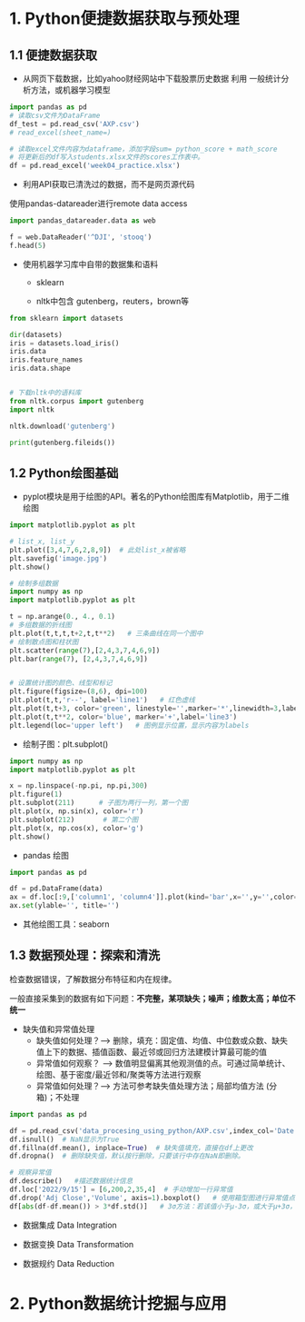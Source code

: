 # 1. Python便捷数据获取与预处理
## 1.1 便捷数据获取
* 从网页下载数据，比如yahoo财经网站中下载股票历史数据
利用 一般统计分析方法，或机器学习模型
```python
import pandas as pd
# 读取csv文件为DataFrame
df_test = pd.read_csv('AXP.csv')
# read_excel(sheet_name=)

# 读取excel文件内容为dataframe，添加字段sum= python_score + math_score
# 将更新后的df写入students.xlsx文件的scores工作表中。
df = pd.read_excel('week04_practice.xlsx')

```
* 利用API获取已清洗过的数据，而不是网页源代码

使用pandas-datareader进行remote data access

```python
import pandas_datareader.data as web

f = web.DataReader('^DJI', 'stooq')
f.head(5)

```

* 使用机器学习库中自带的数据集和语料

    * sklearn

    * nltk中包含 gutenberg，reuters，brown等
```python
from sklearn import datasets

dir(datasets)
iris = datasets.load_iris()
iris.data
iris.feature_names
iris.data.shape


# 下载nltk中的语料库
from nltk.corpus import gutenberg
import nltk

nltk.download('gutenberg')

print(gutenberg.fileids())

```
## 1.2 Python绘图基础
* pyplot模块是用于绘图的API。著名的Python绘图库有Matplotlib，用于二维绘图
```python
import matplotlib.pyplot as plt

# list_x, list_y
plt.plot([3,4,7,6,2,8,9])  # 此处list_x被省略
plt.savefig('image.jpg')
plt.show()

# 绘制多组数据
import numpy as np
import matplotlib.pyplot as plt

t = np.arange(0., 4., 0.1)
# 多组数据的折线图
plt.plot(t,t,t,t+2,t,t**2)   # 三条曲线在同一个图中
# 绘制散点图和柱状图
plt.scatter(range(7),[2,4,3,7,4,6,9])
plt.bar(range(7), [2,4,3,7,4,6,9])


# 设置统计图的颜色、线型和标记
plt.figure(figsize=(8,6), dpi=100)
plt.plot(t,t,'r--', label='line1')   # 红色虚线
plt.plot(t,t+3, color='green', linestyle='',marker='*',linewidth=3,label='line2')
plt.plot(t,t**2, color='blue', marker='+',label='line3')
plt.legend(loc='upper left')   # 图例显示位置，显示内容为labels

```
* 绘制子图：plt.subplot()
```python
import numpy as np
import matplotlib.pyplot as plt

x = np.linspace(-np.pi, np.pi,300)
plt.figure(1)
plt.subplot(211)      # 子图为两行一列，第一个图
plt.plot(x, np.sin(x), color='r')
plt.subplot(212)       # 第二个图
plt.plot(x, np.cos(x), color='g')
plt.show()

```
* pandas 绘图
```python
import pandas as pd

df = pd.DataFrame(data)
ax = df.loc[:9,['column1', 'column4']].plot(kind='bar',x='',y='',color='')   # index从0到9的 第1列和第4列的数据
ax.set(ylable='', title='')

```

* 其他绘图工具：seaborn

## 1.3 数据预处理：探索和清洗
检查数据错误，了解数据分布特征和内在规律。

一般直接采集到的数据有如下问题：**不完整，某项缺失；噪声；维数太高；单位不统一**
* 缺失值和异常值处理
    * 缺失值如何处理？--> 
    删除，填充：固定值、均值、中位数或众数、缺失值上下的数据、插值函数、最近邻或回归方法建模计算最可能的值
    * 异常值如何观察？ --> 
    数值明显偏离其他观测值的点。可通过简单统计、绘图、基于密度/最近邻和/聚类等方法进行观察
    * 异常值如何处理？-->
    方法可参考缺失值处理方法；局部均值方法 (分箱)；不处理
```python
import pandas as pd

df = pd.read_csv('data_procesing_using_python/AXP.csv',index_col='Date')   # index_col:指定某列为列索引
df.isnull()  # NaN显示为True
df.fillna(df.mean(), inplace=True)  # 缺失值填充，直接在df上更改
df.dropna()  # 删除缺失值，默认按行删除，只要该行中存在NaN即删除。

# 观察异常值
df.describe()   #描述数据统计信息
df.loc['2022/9/15'] = [6,200,2,35,4]  # 手动增加一行异常值
df.drop('Adj Close','Volume', axis=1).boxplot()   # 使用箱型图进行异常值点的判断
df[abs(df-df.mean()) > 3*df.std()]   # 3σ方法：若该值小于μ-3σ，或大于μ+3σ，称其是异常值。使用dataframe的bool索引来筛选数据


```
* 数据集成 Data Integration

* 数据变换 Data Transformation

* 数据规约 Data Reduction


# 2. Python数据统计挖掘与应用

